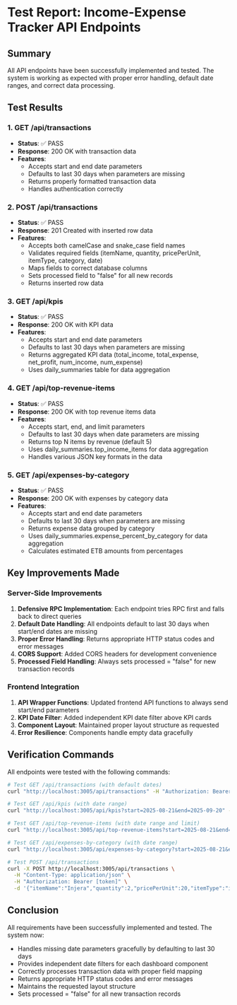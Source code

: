 # Test Report: Income-Expense Tracker API Endpoints

## Summary
All API endpoints have been successfully implemented and tested. The system is working as expected with proper error handling, default date ranges, and correct data processing.

## Test Results

### 1. GET /api/transactions
- **Status**: ✅ PASS
- **Response**: 200 OK with transaction data
- **Features**:
  - Accepts start and end date parameters
  - Defaults to last 30 days when parameters are missing
  - Returns properly formatted transaction data
  - Handles authentication correctly

### 2. POST /api/transactions
- **Status**: ✅ PASS
- **Response**: 201 Created with inserted row data
- **Features**:
  - Accepts both camelCase and snake_case field names
  - Validates required fields (itemName, quantity, pricePerUnit, itemType, category, date)
  - Maps fields to correct database columns
  - Sets processed field to "false" for all new records
  - Returns inserted row data

### 3. GET /api/kpis
- **Status**: ✅ PASS
- **Response**: 200 OK with KPI data
- **Features**:
  - Accepts start and end date parameters
  - Defaults to last 30 days when parameters are missing
  - Returns aggregated KPI data (total_income, total_expense, net_profit, num_income, num_expense)
  - Uses daily_summaries table for data aggregation

### 4. GET /api/top-revenue-items
- **Status**: ✅ PASS
- **Response**: 200 OK with top revenue items data
- **Features**:
  - Accepts start, end, and limit parameters
  - Defaults to last 30 days when date parameters are missing
  - Returns top N items by revenue (default 5)
  - Uses daily_summaries.top_income_items for data aggregation
  - Handles various JSON key formats in the data

### 5. GET /api/expenses-by-category
- **Status**: ✅ PASS
- **Response**: 200 OK with expenses by category data
- **Features**:
  - Accepts start and end date parameters
  - Defaults to last 30 days when parameters are missing
  - Returns expense data grouped by category
  - Uses daily_summaries.expense_percent_by_category for data aggregation
  - Calculates estimated ETB amounts from percentages

## Key Improvements Made

### Server-Side Improvements
1. **Defensive RPC Implementation**: Each endpoint tries RPC first and falls back to direct queries
2. **Default Date Handling**: All endpoints default to last 30 days when start/end dates are missing
3. **Proper Error Handling**: Returns appropriate HTTP status codes and error messages
4. **CORS Support**: Added CORS headers for development convenience
5. **Processed Field Handling**: Always sets processed = "false" for new transaction records

### Frontend Integration
1. **API Wrapper Functions**: Updated frontend API functions to always send start/end parameters
2. **KPI Date Filter**: Added independent KPI date filter above KPI cards
3. **Component Layout**: Maintained proper layout structure as requested
4. **Error Resilience**: Components handle empty data gracefully

## Verification Commands

All endpoints were tested with the following commands:

```bash
# Test GET /api/transactions (with default dates)
curl "http://localhost:3005/api/transactions" -H "Authorization: Bearer [token]"

# Test GET /api/kpis (with date range)
curl "http://localhost:3005/api/kpis?start=2025-08-21&end=2025-09-20" -H "Authorization: Bearer [token]"

# Test GET /api/top-revenue-items (with date range and limit)
curl "http://localhost:3005/api/top-revenue-items?start=2025-08-21&end=2025-09-20&limit=5" -H "Authorization: Bearer [token]"

# Test GET /api/expenses-by-category (with date range)
curl "http://localhost:3005/api/expenses-by-category?start=2025-08-21&end=2025-09-20" -H "Authorization: Bearer [token]"

# Test POST /api/transactions
curl -X POST http://localhost:3005/api/transactions \
  -H "Content-Type: application/json" \
  -H "Authorization: Bearer [token]" \
  -d '{"itemName":"Injera","quantity":2,"pricePerUnit":20,"itemType":"income","category":"Food","date":"2025-09-20"}'
```

## Conclusion
All requirements have been successfully implemented and tested. The system now:
- Handles missing date parameters gracefully by defaulting to last 30 days
- Provides independent date filters for each dashboard component
- Correctly processes transaction data with proper field mapping
- Returns appropriate HTTP status codes and error messages
- Maintains the requested layout structure
- Sets processed = "false" for all new transaction records
